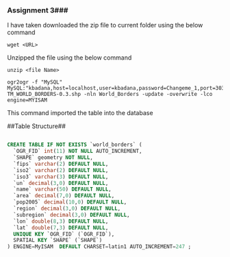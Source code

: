 ### Assignment 3###

I have taken downloaded the zip file to current folder using the below command

```
wget <URL>
```
Unzipped the file using the below command
```
unzip <file Name>
```

```
ogr2ogr -f "MySQL" MySQL:"kbadana,host=localhost,user=kbadana,password=Changeme_1,port=3036" TM_WORLD_BORDERS-0.3.shp -nln World_Borders -update -overwrite -lco engine=MYISAM
```

This command imported the table into the database

##Table Structure##

``` SQL

CREATE TABLE IF NOT EXISTS `world_borders` (
  `OGR_FID` int(11) NOT NULL AUTO_INCREMENT,
  `SHAPE` geometry NOT NULL,
  `fips` varchar(2) DEFAULT NULL,
  `iso2` varchar(2) DEFAULT NULL,
  `iso3` varchar(3) DEFAULT NULL,
  `un` decimal(3,0) DEFAULT NULL,
  `name` varchar(50) DEFAULT NULL,
  `area` decimal(7,0) DEFAULT NULL,
  `pop2005` decimal(10,0) DEFAULT NULL,
  `region` decimal(3,0) DEFAULT NULL,
  `subregion` decimal(3,0) DEFAULT NULL,
  `lon` double(8,3) DEFAULT NULL,
  `lat` double(7,3) DEFAULT NULL,
  UNIQUE KEY `OGR_FID` (`OGR_FID`),
  SPATIAL KEY `SHAPE` (`SHAPE`)
) ENGINE=MyISAM  DEFAULT CHARSET=latin1 AUTO_INCREMENT=247 ;


```
